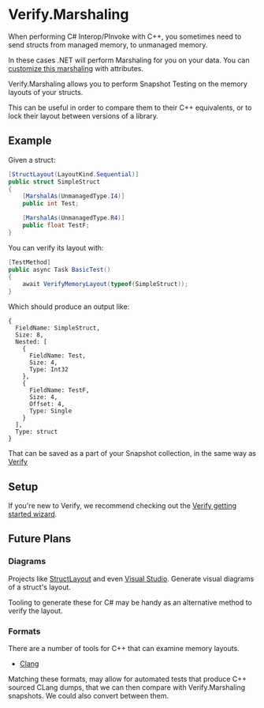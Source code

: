# Verify.Marshaling

When performing C# Interop/PInvoke with C++, you sometimes need to send structs from managed memory, to unmanaged memory.

In these cases .NET will perform Marshaling for you on your data. You can [customize this marshaling](https://learn.microsoft.com/en-us/dotnet/framework/interop/marshalling-classes-structures-and-unions) with attributes.

Verify.Marshaling allows you to perform Snapshot Testing on the memory layouts of your structs.

This can be useful in order to compare them to their C++ equivalents, or to lock their layout between versions of a library.

## Example

Given a struct:
```cs
[StructLayout(LayoutKind.Sequential)]
public struct SimpleStruct
{
    [MarshalAs(UnmanagedType.I4)]
    public int Test;

    [MarshalAs(UnmanagedType.R4)]
    public float TestF;
}
```

You can verify its layout with:
```cs
[TestMethod]
public async Task BasicTest()
{
    await VerifyMemoryLayout(typeof(SimpleStruct));
}
```

Which should produce an output like:
```
{
  FieldName: SimpleStruct,
  Size: 8,
  Nested: [
    {
      FieldName: Test,
      Size: 4,
      Type: Int32
    },
    {
      FieldName: TestF,
      Size: 4,
      Offset: 4,
      Type: Single
    }
  ],
  Type: struct
}
```
That can be saved as a part of your Snapshot collection, in the same way as [Verify](https://github.com/VerifyTests/Verify)


## Setup

If you're new to Verify, we recommend checking out the [Verify getting started wizard](https://github.com/VerifyTests/Verify/blob/main/docs/wiz/readme.md). 

## Future Plans

### Diagrams
Projects like [StructLayout](https://github.com/Viladoman/StructLayout/tree/main) and even [Visual Studio](https://devblogs.microsoft.com/visualstudio/size-alignment-and-memory-layout-insights-for-c-classes-structs-and-unions/#memory-layout). 
Generate visual diagrams of a struct's layout. 

Tooling to generate these for C# may be handy as an alternative method to verify the layout.

### Formats

There are a number of tools for C++ that can examine memory layouts. 

- [Clang](https://eli.thegreenplace.net/2012/12/17/dumping-a-c-objects-memory-layout-with-clang)

Matching these formats, may allow for automated tests that produce C++ sourced CLang dumps, that we can then compare with Verify.Marshaling snapshots. We could also convert between them.
